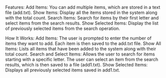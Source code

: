 
Features:
Add Items: You can add multiple items, which are stored in a text file (add.txt).
Show Items: Display all the items stored in the system along with the total count.
Search Items: Search for items by their first letter and select items from the search results.
Show Selected Items: Display the list of previously selected items from the search operation.

How It Works:
Add Items: The user is prompted to enter the number of items they want to add. Each item is then saved to the add.txt file.
Show All Items: Lists all items that have been added to the system along with their total count.
Search and Select Items: Allows the user to search for items starting with a specific letter. The user can select an item from the search results, which is then saved to a file (add1.txt).
Show Selected Items: Displays all previously selected items saved in add1.txt.
